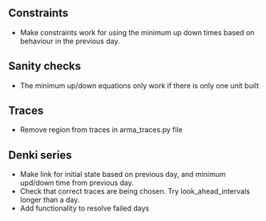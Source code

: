 ## Constraints
* Make constraints work for using the minimum up down times based on behaviour in the previous day.

## Sanity checks
* The minimum up/down equations only work if there is only one unit built

## Traces
* Remove region from traces in arma_traces.py file

## Denki series
* Make link for initial state based on previous day, and minimum upd/down time from previous day.
* Check that correct traces are being chosen. Try look_ahead_intervals longer than a day. 
* Add functionality to resolve failed days
